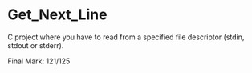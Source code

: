 # Get_Next_Line

C project where you have to read from a specified file descriptor
(stdin, stdout or stderr).

Final Mark: 121/125
